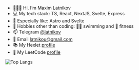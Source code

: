 - 🫵🫶🏻 Hi, I’m Maxim Latnikov
- 💻 My tech stack: TS, React, NextJS, Svelte, Express 
- 🚀 Especially like: Astro and Svelte
- 👀 Hobbies other than coding: 🏊‍♂️ swimming and 🦾 fitness
- 📫 Telegram [@latnikov](https://t.me/latnikov)
- 💌 Email latnikou@gmail.com
- 📚 My Hexlet [profile](https://ru.hexlet.io/u/user-7bf4072855076e0d)
- 🥜 My LeetCode [profile](https://leetcode.com/latnikou/)

![Top Langs](https://github-readme-stats.vercel.app/api/top-langs/?username=latnikou&hide_langs_below=1&layout=compact&langs_count=6&exclude_repo=puzzle,quiz)
